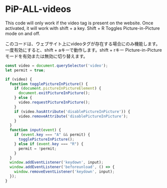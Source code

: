 <h1>PiP-ALL-videos</h1>
<p>This code will only work if the video tag is present on the website. Once activated, it will work with shift + a key. Shift + R Toggles Picture-in-Picture mode on and off.</p>
<p>このコードは、ウェブサイト上にvideoタグが存在する場合にのみ機能します。一度有効にすると、shift + aキーで動作します。shift + rキー Picture-in-Picture モードを有効または無効に切り替えます。
</p>

```js
const video = document.querySelector('video');
let permit = true;

if (video) {
  function togglePictureInPicture() {
    if (document.pictureInPictureElement) {
      document.exitPictureInPicture();
    } else {
      video.requestPictureInPicture();
    }
    if (video.hasAttribute('disablePictureInPicture')) {
      video.removeAttribute('disablePictureInPicture');
    }
  }
  function input(event) {
    if (event.key === "A" && permit) {
      togglePictureInPicture();
    } else if (event.key === "R") {
      permit = !permit;
    }
  }
  window.addEventListener('keydown', input);
  window.addEventListener('beforeunload', () => {
    window.removeEventListener('keydown', input);
  });
}
```
